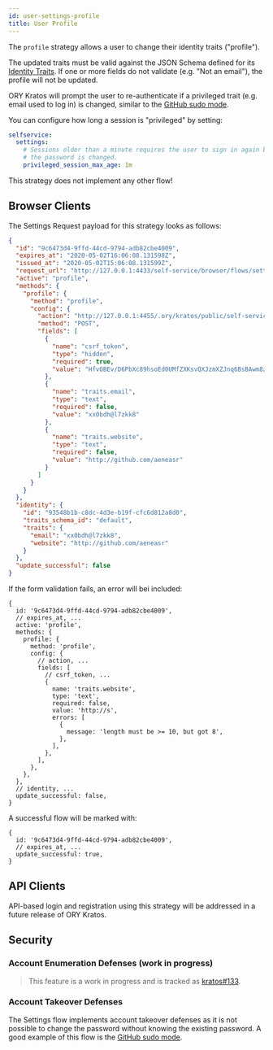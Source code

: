 ```yaml
---
id: user-settings-profile
title: User Profile
---
```


The `profile` strategy allows a user to change their identity traits
("profile").

The updated traits must be valid against the JSON Schema defined for its
[Identity Traits](../../concepts/identity-data-model.md). If one or more fields
do not validate (e.g. "Not an email"), the profile will not be updated.

ORY Kratos will prompt the user to re-authenticate if a privileged trait (e.g.
email used to log in) is changed, similar to the
[GitHub sudo mode](https://help.github.com/en/github/authenticating-to-github/sudo-mode).

You can configure how long a session is "privileged" by setting:

```yaml title="path/to/kratos/config.yml"
selfservice:
  settings:
    # Sessions older than a minute requires the user to sign in again before
    # the password is changed.
    privileged_session_max_age: 1m
```

This strategy does not implement any other flow!

## Browser Clients

The Settings Request payload for this strategy looks as follows:

```json
{
  "id": "9c6473d4-9ffd-44cd-9794-adb82cbe4009",
  "expires_at": "2020-05-02T16:06:08.131598Z",
  "issued_at": "2020-05-02T15:06:08.131599Z",
  "request_url": "http://127.0.0.1:4433/self-service/browser/flows/settings",
  "active": "profile",
  "methods": {
    "profile": {
      "method": "profile",
      "config": {
        "action": "http://127.0.0.1:4455/.ory/kratos/public/self-service/browser/flows/settings/strategies/profile?request=9c6473d4-9ffd-44cd-9794-adb82cbe4009",
        "method": "POST",
        "fields": [
          {
            "name": "csrf_token",
            "type": "hidden",
            "required": true,
            "value": "HfvOBEv/D6PbXc89hsoEd0UMfZXKsvQXJzmXZJnq6BsBAwm8zbMKQF4LLZwRL67hPDlViB/qcJtu6yf+klIBeg=="
          },
          {
            "name": "traits.email",
            "type": "text",
            "required": false,
            "value": "xx0bdh@l7zkk8"
          },
          {
            "name": "traits.website",
            "type": "text",
            "required": false,
            "value": "http://github.com/aeneasr"
          }
        ]
      }
    }
  },
  "identity": {
    "id": "93548b1b-c8dc-4d3e-b19f-cfc6d812a8d0",
    "traits_schema_id": "default",
    "traits": {
      "email": "xx0bdh@l7zkk8",
      "website": "http://github.com/aeneasr"
    }
  },
  "update_successful": false
}
```

If the form validation fails, an error will bei included:

```json5
{
  id: '9c6473d4-9ffd-44cd-9794-adb82cbe4009',
  // expires_at, ...
  active: 'profile',
  methods: {
    profile: {
      method: 'profile',
      config: {
        // action, ...
        fields: [
          // csrf_token, ...
          {
            name: 'traits.website',
            type: 'text',
            required: false,
            value: 'http://s',
            errors: [
              {
                message: 'length must be >= 10, but got 8',
              },
            ],
          },
        ],
      },
    },
  },
  // identity, ...
  update_successful: false,
}
```

A successful flow will be marked with:

```json5
{
  id: '9c6473d4-9ffd-44cd-9794-adb82cbe4009',
  // expires_at, ...
  update_successful: true,
}
```

## API Clients

API-based login and registration using this strategy will be addressed in a
future release of ORY Kratos.

## Security

### Account Enumeration Defenses (work in progress)

> This feature is a work in progress and is tracked as
> [kratos#133](https://github.com/ory/kratos/issues/133).

### Account Takeover Defenses

The Settings flow implements account takeover defenses as it is not possible to
change the password without knowing the existing password. A good example of
this flow is the
[GitHub sudo mode](https://help.github.com/en/github/authenticating-to-github/sudo-mode).
